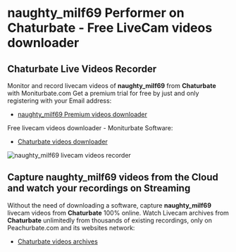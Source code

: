 # naughty_milf69 Performer on Chaturbate - Free LiveCam videos downloader

## Chaturbate Live Videos Recorder

Monitor and record livecam videos of **naughty_milf69** from **Chaturbate** with Moniturbate.com
Get a premium trial for free by just and only registering with your Email address:
* [naughty_milf69 Premium videos downloader](https://moniturbate.com/request-demo-licence-key.html)

Free livecam videos downloader - Moniturbate Software:
* [Chaturbate videos downloader](https://moniturbate.com/moniturbate-download-software.html)

![naughty_milf69 livecam videos recorder](https://peachurnet.com/templates/moniturbate-software.png)


## Capture naughty_milf69 videos from the Cloud and watch your recordings on Streaming

Without the need of downloading a software, capture **naughty_milf69** livecam videos from **Chaturbate** 100% online.
Watch Livecam archives from **Chaturbate** unlimitedly from thousands of existing recordings, only on Peachurbate.com and its websites network:
* [Chaturbate videos archives](https://peachurnet.com/)